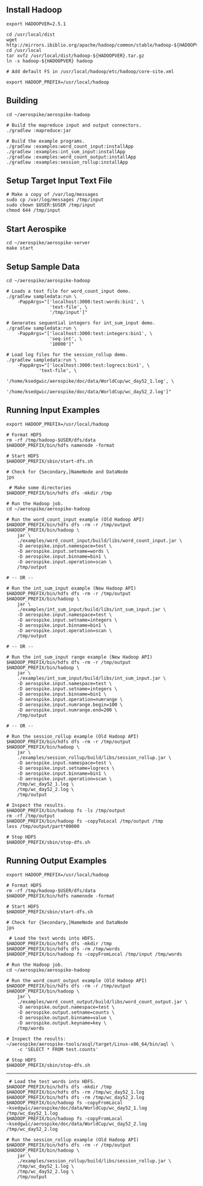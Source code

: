 Install Hadoop
----------------------------------------------------------------

    export HADOOPVER=2.5.1

    cd /usr/local/dist
    wget http://mirrors.ibiblio.org/apache/hadoop/common/stable/hadoop-${HADOOPVER}.tar.gz
    cd /usr/local
    tar xvfz /usr/local/dist/hadoop-${HADOOPVER}.tar.gz
    ln -s hadoop-${HADOOPVER} hadoop
    
    # Add default FS in /usr/local/hadoop/etc/hadoop/core-site.xml

    export HADOOP_PREFIX=/usr/local/hadoop


Building
----------------------------------------------------------------

    cd ~/aerospike/aerospike-hadoop

    # Build the mapreduce input and output connectors.
    ./gradlew :mapreduce:jar

    # Build the example programs.
    ./gradlew :examples:word_count_input:installApp
    ./gradlew :examples:int_sum_input:installApp
    ./gradlew :examples:word_count_output:installApp
    ./gradlew :examples:session_rollup:installApp


Setup Target Input Text File
----------------------------------------------------------------

    # Make a copy of /var/log/messages
    sudo cp /var/log/messages /tmp/input
    sudo chown $USER:$USER /tmp/input
    chmod 644 /tmp/input


Start Aerospike
----------------------------------------------------------------

    cd ~/aerospike/aerospike-server
    make start


Setup Sample Data
----------------------------------------------------------------

    cd ~/aerospike/aerospike-hadoop

    # Loads a text file for word_count_input demo.
    ./gradlew sampledata:run \
        -PappArgs="['localhost:3000:test:words:bin1', \
                    'text-file', \
                    '/tmp/input']"

    # Generates sequential integers for int_sum_input demo.
    ./gradlew sampledata:run \
        -PappArgs="['localhost:3000:test:integers:bin1', \
                    'seq-int', \
                    '10000']"

    # Load log files for the session_rollup demo.
    ./gradlew sampledata:run \
        -PappArgs="['localhost:3000:test:logrecs:bin1', \
                'text-file', \
                '/home/ksedgwic/aerospike/doc/data/WorldCup/wc_day52_1.log', \
                '/home/ksedgwic/aerospike/doc/data/WorldCup/wc_day52_2.log']"


Running Input Examples
----------------------------------------------------------------

    export HADOOP_PREFIX=/usr/local/hadoop

    # Format HDFS
    rm -rf /tmp/hadoop-$USER/dfs/data
    $HADOOP_PREFIX/bin/hdfs namenode -format

    # Start HDFS
    $HADOOP_PREFIX/sbin/start-dfs.sh

    # Check for {Secondary,}NameNode and DataNode
    jps

     # Make some directories
    $HADOOP_PREFIX/bin/hdfs dfs -mkdir /tmp

    # Run the Hadoop job.
    cd ~/aerospike/aerospike-hadoop

    # Run the word_count_input example (Old Hadoop API)
    $HADOOP_PREFIX/bin/hdfs dfs -rm -r /tmp/output
    $HADOOP_PREFIX/bin/hadoop \
        jar \
        ./examples/word_count_input/build/libs/word_count_input.jar \
        -D aerospike.input.namespace=test \
        -D aerospike.input.setname=words \
        -D aerospike.input.binname=bin1 \
        -D aerospike.input.operation=scan \
        /tmp/output

    # -- OR --

    # Run the int_sum_input example (New Hadoop API)
    $HADOOP_PREFIX/bin/hdfs dfs -rm -r /tmp/output
    $HADOOP_PREFIX/bin/hadoop \
        jar \
        ./examples/int_sum_input/build/libs/int_sum_input.jar \
        -D aerospike.input.namespace=test \
        -D aerospike.input.setname=integers \
        -D aerospike.input.binname=bin1 \
        -D aerospike.input.operation=scan \
        /tmp/output

    # -- OR --

    # Run the int_sum_input range example (New Hadoop API)
    $HADOOP_PREFIX/bin/hdfs dfs -rm -r /tmp/output
    $HADOOP_PREFIX/bin/hadoop \
        jar \
        ./examples/int_sum_input/build/libs/int_sum_input.jar \
        -D aerospike.input.namespace=test \
        -D aerospike.input.setname=integers \
        -D aerospike.input.binname=bin1 \
        -D aerospike.input.operation=numrange \
        -D aerospike.input.numrange.begin=100 \
        -D aerospike.input.numrange.end=200 \
        /tmp/output

    # -- OR --

    # Run the session_rollup example (Old Hadoop API)
    $HADOOP_PREFIX/bin/hdfs dfs -rm -r /tmp/output
    $HADOOP_PREFIX/bin/hadoop \
        jar \
        ./examples/session_rollup/build/libs/session_rollup.jar \
        -D aerospike.input.namespace=test \
        -D aerospike.input.setname=logrecs \
        -D aerospike.input.binname=bin1 \
        -D aerospike.input.operation=scan \
        /tmp/wc_day52_1.log \
        /tmp/wc_day52_2.log \
        /tmp/output

    # Inspect the results.
    $HADOOP_PREFIX/bin/hadoop fs -ls /tmp/output
    rm -rf /tmp/output
    $HADOOP_PREFIX/bin/hadoop fs -copyToLocal /tmp/output /tmp
    less /tmp/output/part*00000

    # Stop HDFS
    $HADOOP_PREFIX/sbin/stop-dfs.sh


Running Output Examples
----------------------------------------------------------------

    export HADOOP_PREFIX=/usr/local/hadoop

    # Format HDFS
    rm -rf /tmp/hadoop-$USER/dfs/data
    $HADOOP_PREFIX/bin/hdfs namenode -format

    # Start HDFS
    $HADOOP_PREFIX/sbin/start-dfs.sh

    # Check for {Secondary,}NameNode and DataNode
    jps

     # Load the test words into HDFS.
    $HADOOP_PREFIX/bin/hdfs dfs -mkdir /tmp
    $HADOOP_PREFIX/bin/hdfs dfs -rm /tmp/words
    $HADOOP_PREFIX/bin/hadoop fs -copyFromLocal /tmp/input /tmp/words

    # Run the Hadoop job.
    cd ~/aerospike/aerospike-hadoop

    # Run the word_count_output example (Old Hadoop API)
    $HADOOP_PREFIX/bin/hdfs dfs -rm -r /tmp/output
    $HADOOP_PREFIX/bin/hadoop \
        jar \
        ./examples/word_count_output/build/libs/word_count_output.jar \
        -D aerospike.output.namespace=test \
        -D aerospike.output.setname=counts \
        -D aerospike.output.binname=value \
        -D aerospike.output.keyname=key \
        /tmp/words

    # Inspect the results:
    ~/aerospike/aerospike-tools/asql/target/Linux-x86_64/bin/aql \
        -c 'SELECT * FROM test.counts'

    # Stop HDFS
    $HADOOP_PREFIX/sbin/stop-dfs.sh


----------------------------------------------------------------

     # Load the test words into HDFS.
    $HADOOP_PREFIX/bin/hdfs dfs -mkdir /tmp
    $HADOOP_PREFIX/bin/hdfs dfs -rm /tmp/wc_day52_1.log
    $HADOOP_PREFIX/bin/hdfs dfs -rm /tmp/wc_day52_2.log
    $HADOOP_PREFIX/bin/hadoop fs -copyFromLocal ~ksedgwic/aerospike/doc/data/WorldCup/wc_day52_1.log /tmp/wc_day52_1.log
    $HADOOP_PREFIX/bin/hadoop fs -copyFromLocal ~ksedgwic/aerospike/doc/data/WorldCup/wc_day52_2.log /tmp/wc_day52_2.log

    # Run the session_rollup example (Old Hadoop API)
    $HADOOP_PREFIX/bin/hdfs dfs -rm -r /tmp/output
    $HADOOP_PREFIX/bin/hadoop \
        jar \
        ./examples/session_rollup/build/libs/session_rollup.jar \
        /tmp/wc_day52_1.log \
        /tmp/wc_day52_2.log \
        /tmp/output
